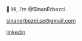  👋 Hi, I’m @SinanErbezci. 

 sinanerbezci.se@gmail.com

 [linkedin](https://www.linkedin.com/in/sinan-erbezci-8a6184103)

<!---
SinanErbezci/SinanErbezci is a ✨ special ✨ repository because its `README.md` (this file) appears on your GitHub profile.
You can click the Preview link to take a look at your changes.
--->
